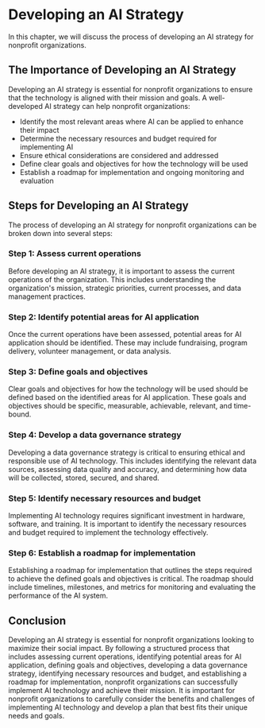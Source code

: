 Developing an AI Strategy
================================================================================

In this chapter, we will discuss the process of developing an AI strategy for nonprofit organizations.

The Importance of Developing an AI Strategy
-------------------------------------------

Developing an AI strategy is essential for nonprofit organizations to ensure that the technology is aligned with their mission and goals. A well-developed AI strategy can help nonprofit organizations:

* Identify the most relevant areas where AI can be applied to enhance their impact
* Determine the necessary resources and budget required for implementing AI
* Ensure ethical considerations are considered and addressed
* Define clear goals and objectives for how the technology will be used
* Establish a roadmap for implementation and ongoing monitoring and evaluation

Steps for Developing an AI Strategy
-----------------------------------

The process of developing an AI strategy for nonprofit organizations can be broken down into several steps:

### Step 1: Assess current operations

Before developing an AI strategy, it is important to assess the current operations of the organization. This includes understanding the organization's mission, strategic priorities, current processes, and data management practices.

### Step 2: Identify potential areas for AI application

Once the current operations have been assessed, potential areas for AI application should be identified. These may include fundraising, program delivery, volunteer management, or data analysis.

### Step 3: Define goals and objectives

Clear goals and objectives for how the technology will be used should be defined based on the identified areas for AI application. These goals and objectives should be specific, measurable, achievable, relevant, and time-bound.

### Step 4: Develop a data governance strategy

Developing a data governance strategy is critical to ensuring ethical and responsible use of AI technology. This includes identifying the relevant data sources, assessing data quality and accuracy, and determining how data will be collected, stored, secured, and shared.

### Step 5: Identify necessary resources and budget

Implementing AI technology requires significant investment in hardware, software, and training. It is important to identify the necessary resources and budget required to implement the technology effectively.

### Step 6: Establish a roadmap for implementation

Establishing a roadmap for implementation that outlines the steps required to achieve the defined goals and objectives is critical. The roadmap should include timelines, milestones, and metrics for monitoring and evaluating the performance of the AI system.

Conclusion
----------

Developing an AI strategy is essential for nonprofit organizations looking to maximize their social impact. By following a structured process that includes assessing current operations, identifying potential areas for AI application, defining goals and objectives, developing a data governance strategy, identifying necessary resources and budget, and establishing a roadmap for implementation, nonprofit organizations can successfully implement AI technology and achieve their mission. It is important for nonprofit organizations to carefully consider the benefits and challenges of implementing AI technology and develop a plan that best fits their unique needs and goals.
